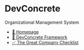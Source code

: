 # DevConcrete

Organizational Management System

* [🏡 Homepage](https://devconcrete.io)
* [🚀 DevConcrete Framework](https://devconcrete.io/tech-organization-framework/)
* [✅ The Great Company Checklist](https://devconcrete.io/the-great-company-checklist/)
